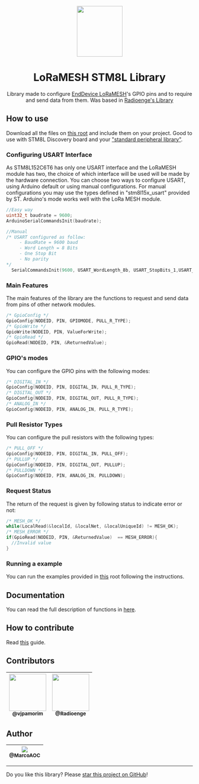 <p align="center">
  <img  src="https://art.pixilart.com/2545581a1178b3c.gif" width="123" height="137" >
</p>

<h1 align="center">LoRaMESH STM8L Library</h1>

<p align="center">
  Library made to configure <a href="https://www.radioenge.com.br/solucoes/iot/34-modulo-loramesh.html">EndDevice LoRaMESH</a>'s GPIO pins and to require and send data from them. Was based in <a href="https://github.com/Radioenge/LoRaMESH">Radioenge's Library</a>
</p>

## How to use
Download all the files on <a href="https://github.com/MarcoAOC/LoRaMESH_STM8L/tree/master/src">this root</a> and include them on your project. Good to use with STM8L Discovery board and your <a href="https://www.st.com/en/embedded-software/stsw-stm8016.html">"standard peripheral library"</a>.

### Configuring USART Interface 
As STM8L152C6T6 has only one USART interface and the LoRaMESH module has two, the choice of which interface will be used will be made by the hardware connection.
You can choose two ways to configure USART, using Arduino default or using manual configurations. For manual configurations you may use the types defined in "stm8l15x_usart" provided by ST. Arduino's mode works well with the LoRa MESH module. 
``` c
//Easy way
uint32_t baudrate = 9600;
ArduinoSerialCommandsInit(baudrate);

//Manual
/* USART configured as follow:
     - BaudRate = 9600 baud  
     - Word Length = 8 Bits
     - One Stop Bit
     - No parity
*/
  SerialCommandsInit(9600, USART_WordLength_8b, USART_StopBits_1,USART_Parity_No);
``` 
### Main Features
The main features of the library are the functions to request and send data from pins of other network modules.
``` c
/* GpioConfig */
GpioConfig(NODEID, PIN, GPIOMODE, PULL_R_TYPE);
/* GpioWrite */
GpioWrite(NODEID, PIN, ValueForWrite);
/* GpioRead */
GpioRead(NODEID, PIN, &ReturnedValue);
``` 
### GPIO's modes
You can configure the GPIO pins with the following modes:
``` c
/* DIGITAL_IN */
GpioConfig(NODEID, PIN, DIGITAL_IN, PULL_R_TYPE);
/* DIGITAL_OUT */
GpioConfig(NODEID, PIN, DIGITAL_OUT, PULL_R_TYPE);
/* ANALOG_IN */
GpioConfig(NODEID, PIN, ANALOG_IN, PULL_R_TYPE);
``` 
### Pull Resistor Types
You can configure the pull resistors with the following types:
``` c
/* PULL_OFF */
GpioConfig(NODEID, PIN, DIGITAL_IN, PULL_OFF);
/* PULLUP */
GpioConfig(NODEID, PIN, DIGITAL_OUT, PULLUP);
/* PULLDOWN */
GpioConfig(NODEID, PIN, ANALOG_IN, PULLDOWN);
``` 
### Request Status
The return of the request is given by following status to indicate error or not:
``` c
/* MESH_OK */
while(LocalRead(&localId, &localNet, &localUniqueId) != MESH_OK);
/* MESH_ERROR */
if(GpioRead(NODEID, PIN, &ReturnedValue)  == MESH_ERROR){
  //Invalid value
}

``` 

### Running a example

You can run the examples provided in <a href="https://github.com/MarcoAOC/LoRaMESH_STM8L/tree/master/examples">this</a> root following the instructions.

## Documentation
You can read the full description of functions in <a href="https://github.com/MarcoAOC/LoRaMESH_STM8L/tree/master/src/LoRaMESH.h">here</a>.
## How to contribute

Read [this](CONTRIBUTING.md) guide.

## Contributors

| [<img src="https://avatars1.githubusercontent.com/u/2962215?v=3&s=115" width="100" height="100"><br><sub>@vjpamorim</sub>](https://github.com/vjpamorim) | [<img src="https://avatars0.githubusercontent.com/u/46674511?v=3&s=115" width="100" height="100"><br><sub>@Radioenge</sub>](https://github.com/Radioenge) |
| :---: | :---: | 


## Author

| [<img src="https://avatars0.githubusercontent.com/u/27908235?v=3&s=115"><br><sub>@MarcoAOC</sub>](https://github.com/MarcoAOC) |
| :---: |

---

Do you like this library? Please [star this project on GitHub](https://github.com/MarcoAOC/LoRaMESH_STM8L/stargazers)!
